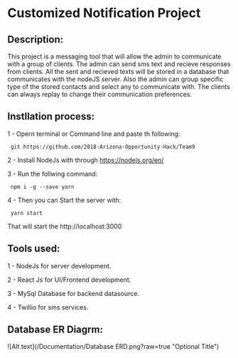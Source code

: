 # Customized Notification Project

## Description:
This project is a messaging tool that will allow the admin to communicate with a group of clients. The admin can send sms text and recieve responses from clients. All the sent and recieved texts will be stored in a database that communicates with the nodeJS server. Also the admin can group specific type of the stored contacts and select any to communicate with. The clients can always replay to change their communication preferences.


## Instllation process:
1 - Opern terminal or Command line and paste th following:
```
 git https://github.com/2018-Arizona-Opportunity-Hack/Team9
```

2 - Install NodeJs with through https://nodejs.org/en/

3 - Run the follwing command:
```
 npm i -g --save yarn
```

4 - Then you can Start the server with:
```
 yarn start
```
That will start the http://localhost:3000

## Tools used:
1 - NodeJs for server development.

2 - React Js for UI/Frontend development.

3 - MySql Database for backend datasource.

4 - Twillio for sms services.

## Database ER Diagrm:
![Alt text](/Documentation/Database ERD.png?raw=true "Optional Title")
